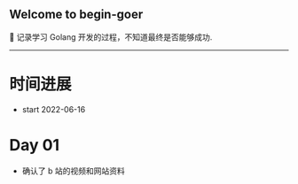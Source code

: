 ## Welcome to begin-goer

📝 记录学习 Golang 开发的过程，不知道最终是否能够成功.

---

# 时间进展

- start 2022-06-16


# Day 01

- 确认了 b 站的视频和网站资料